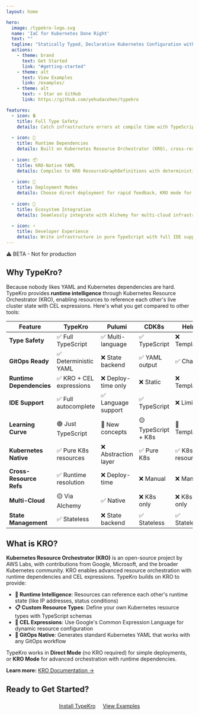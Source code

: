 ```yaml
---
layout: home

hero:
  image: /typekro-logo.svg
  name: 'IaC for Kubernetes Done Right'
  text: ""
  tagline: "Statically Typed, Declarative Kubernetes Configuration with TypeScript"
  actions:
    - theme: brand
      text: Get Started
      link: "#getting-started"
    - theme: alt
      text: View Examples
      link: /examples/
    - theme: alt
      text: ⭐ Star on GitHub
      link: https://github.com/yehudacohen/typekro

features:
  - icon: 🔒
    title: Full Type Safety
    details: Catch infrastructure errors at compile time with TypeScript's powerful type system. Get IDE autocomplete for all Kubernetes resources.
  
  - icon: 🔄
    title: Runtime Dependencies
    details: Built on Kubernetes Resource Orchestrator (KRO), cross-resource references and CEL expressions evaluate at runtime, enabling dynamic infrastructure that adapts to cluster state.
  
  - icon: 📦
    title: KRO-Native YAML
    details: Compiles to KRO ResourceGraphDefinitions with deterministic YAML output. No external state backends or custom orchestration layers needed.
  
  - icon: 🚀
    title: Deployment Modes
    details: Choose direct deployment for rapid feedback, KRO mode for advanced orchestration, or YAML generation for GitOps workflows.
  
  - icon: 🔗
    title: Ecosystem Integration
    details: Seamlessly integrate with Alchemy for multi-cloud infrastructure (AWS, GCP, Azure) and GitOps workflows (ArgoCD, Flux). Unified TypeScript experience across your entire stack.
  
  - icon: ⚡
    title: Developer Experience
    details: Write infrastructure in pure TypeScript with full IDE support. Refactor safely with compile-time validation and modern tooling.
---
```


<div class="beta-badge">⚠️ BETA - Not for production</div>

<div id="getting-started">
<TutorialCarousel />
</div>




<div class="home-section">

## Why TypeKro?

Because nobody likes YAML and Kubernetes dependencies are hard. TypeKro provides **runtime intelligence** through Kubernetes Resource Orchestrator (KRO), enabling resources to reference each other's live cluster state with CEL expressions. Here's what you get compared to other tools:

| Feature | TypeKro | Pulumi | CDK8s | Helm | Kustomize | Crossplane |
|---------|---------|---------|--------|------|-----------|------------|
| **Type Safety** | ✅ Full TypeScript | ✅ Multi-language | ✅ TypeScript | ❌ Templates | ❌ YAML | ❌ YAML |
| **GitOps Ready** | ✅ Deterministic YAML | ❌ State backend | ✅ YAML output | ✅ Charts | ✅ YAML | ✅ YAML |
| **Runtime Dependencies** | ✅ KRO + CEL expressions | ❌ Deploy-time only | ❌ Static | ❌ Templates | ❌ Static | ✅ Compositions |
| **IDE Support** | ✅ Full autocomplete | ✅ Language support | ✅ TypeScript | ❌ Limited | ❌ Limited | ❌ Limited |
| **Learning Curve** | 🟢 Just TypeScript | 🔴 New concepts | 🟡 TypeScript + K8s | 🔴 Templates | 🔴 YAML hell | 🔴 Complex |
| **Kubernetes Native** | ✅ Pure K8s resources | ❌ Abstraction layer | ✅ Pure K8s | ✅ K8s resources | ✅ K8s resources | ✅ K8s + CRDs |
| **Cross-Resource Refs** | ✅ Runtime resolution | ❌ Deploy-time | ❌ Manual | ❌ Manual | ❌ Manual | ✅ Built-in |
| **Multi-Cloud** | 🟡 Via Alchemy | ✅ Native | ❌ K8s only | ❌ K8s only | ❌ K8s only | ✅ Native |
| **State Management** | ✅ Stateless | ❌ State backend | ✅ Stateless | ✅ Stateless | ✅ Stateless | ✅ Controller |

</div>

<div class="home-section">

## What is KRO?

**Kubernetes Resource Orchestrator (KRO)** is an open-source project by AWS Labs, with contributions from Google, Microsoft, and the broader Kubernetes community. KRO enables advanced resource orchestration with runtime dependencies and CEL expressions. TypeKro builds on KRO to provide:

- **🔄 Runtime Intelligence**: Resources can reference each other's runtime state (like IP addresses, status conditions)
- **📋 Custom Resource Types**: Define your own Kubernetes resource types with TypeScript schemas
- **🎯 CEL Expressions**: Use Google's Common Expression Language for dynamic resource configuration
- **🔧 GitOps Native**: Generates standard Kubernetes YAML that works with any GitOps workflow

TypeKro works in **Direct Mode** (no KRO required) for simple deployments, or **KRO Mode** for advanced orchestration with runtime dependencies.

**Learn more:** [KRO Documentation →](https://kro.run/)

</div>



<div class="home-section">

## Ready to Get Started?

<div style="text-align: center; margin: 24px 0;">
  <a href="/guide/getting-started" class="vp-button vp-button-brand vp-button-medium">Install TypeKro</a>
  <a href="/examples/" class="vp-button vp-button-alt vp-button-medium" style="margin-left: 16px;">View Examples</a>
</div>

</div>
